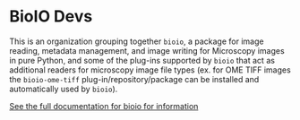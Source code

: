 # BioIO Devs

This is an organization grouping together `bioio`, a package for image reading, metadata management, and image writing for Microscopy images in pure Python, and some of the plug-ins supported by `bioio` that act as additional readers for microscopy image file types (ex. for OME TIFF images the `bioio-ome-tiff` plug-in/repository/package can be installed and automatically used by `bioio`).

[See the full documentation for bioio for information](https://bioio-devs.github.io/bioio/OVERVIEW.html)

